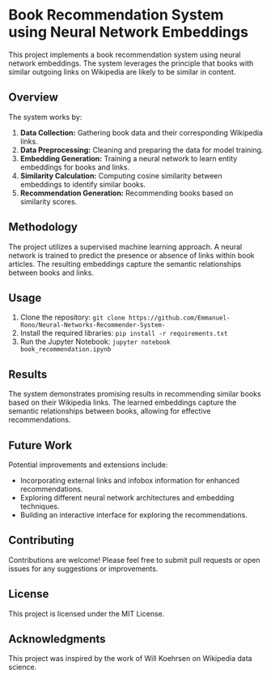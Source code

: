 # Book Recommendation System using Neural Network Embeddings

This project implements a book recommendation system using neural network embeddings. The system leverages the principle that books with similar outgoing links on Wikipedia are likely to be similar in content.

## Overview

The system works by:

1. **Data Collection:** Gathering book data and their corresponding Wikipedia links.
2. **Data Preprocessing:** Cleaning and preparing the data for model training.
3. **Embedding Generation:** Training a neural network to learn entity embeddings for books and links.
4. **Similarity Calculation:** Computing cosine similarity between embeddings to identify similar books.
5. **Recommendation Generation:** Recommending books based on similarity scores.

## Methodology

The project utilizes a supervised machine learning approach. A neural network is trained to predict the presence or absence of links within book articles. The resulting embeddings capture the semantic relationships between books and links.

## Usage

1. Clone the repository: `git clone https://github.com/Emmanuel-Rono/Neural-Networks-Recommender-System-`
2. Install the required libraries: `pip install -r requirements.txt`
3. Run the Jupyter Notebook: `jupyter notebook book_recommendation.ipynb`

## Results

The system demonstrates promising results in recommending similar books based on their Wikipedia links. The learned embeddings capture the semantic relationships between books, allowing for effective recommendations.

## Future Work

Potential improvements and extensions include:

* Incorporating external links and infobox information for enhanced recommendations.
* Exploring different neural network architectures and embedding techniques.
* Building an interactive interface for exploring the recommendations.

## Contributing

Contributions are welcome! Please feel free to submit pull requests or open issues for any suggestions or improvements.

## License

This project is licensed under the MIT License.

## Acknowledgments

This project was inspired by the work of Will Koehrsen on Wikipedia data science.
